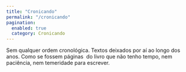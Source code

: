 ```yaml
---
title: "Cronicando"
permalink: "/cronicando"
pagination: 
  enabled: true
  category: Cronicando
---
```


Sem qualquer ordem cronol&oacute;gica. 
Textos deixados por a&iacute; ao longo dos anos. 
Como se fossem p&aacute;ginas&nbsp; do livro que n&atilde;o tenho tempo,
nem paci&ecirc;ncia, nem temeridade para escrever.
